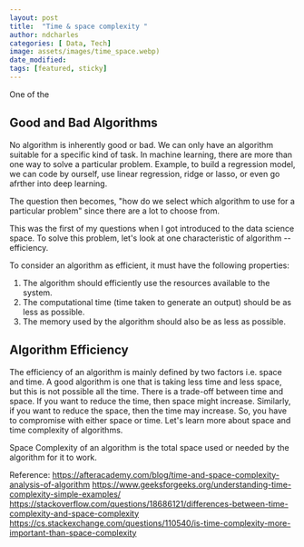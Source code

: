 ```yaml
---
layout: post
title:  "Time & space complexity "
author: ndcharles
categories: [ Data, Tech]
image: assets/images/time_space.webp)
date_modified: 
tags: [featured, sticky]
---
```

One of the 

## Good and Bad Algorithms

No algorithm is inherently good or bad. We can only have an algorithm suitable for a specific kind of task. In machine learning, there are more than one way to solve a particular problem. Example, to build a regression model, we can code by ourself, use linear regression, ridge or lasso, or even go afrther into deep learning. 

The question then becomes, "how do we select which algorithm to use for a particular problem" since there are a lot to choose from.

This was the first of my questions when I got introduced to the data science space. To solve this problem, let's look at one characteristic of algorithm -- efficiency.

To consider an algorithm as efficient, it must have the following properties:

1. The algorithm should efficiently use the resources available to the system.
2. The computational time (time taken to generate an output) should be as less as possible.
3. The memory used by the algorithm should also be as less as possible. 

## Algorithm Efficiency

The efficiency of an algorithm is mainly defined by two factors i.e. space and time. A good algorithm is one that is taking less time and less space, but this is not possible all the time. There is a trade-off between time and space. If you want to reduce the time, then space might increase. Similarly, if you want to reduce the space, then the time may increase. So, you have to compromise with either space or time. 
Let's learn more about space and time complexity of algorithms.

Space Complexity of an algorithm is the total space used or needed by the algorithm for it to work.

Reference: 
https://afteracademy.com/blog/time-and-space-complexity-analysis-of-algorithm
https://www.geeksforgeeks.org/understanding-time-complexity-simple-examples/
https://stackoverflow.com/questions/18686121/differences-between-time-complexity-and-space-complexity
https://cs.stackexchange.com/questions/110540/is-time-complexity-more-important-than-space-complexity